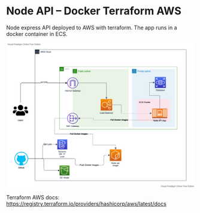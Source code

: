 # Node API – Docker Terraform AWS

Node express API deployed to AWS with terraform. The app runs in a docker container in ECS.

![aws graph](./documentation/infra.png)

Terraform AWS docs: https://registry.terraform.io/providers/hashicorp/aws/latest/docs
